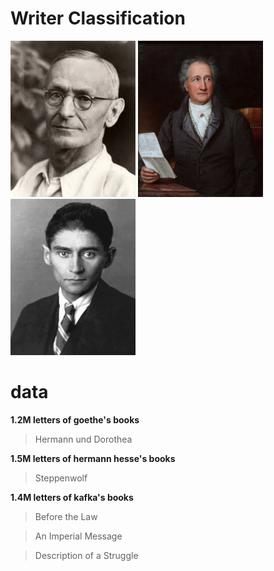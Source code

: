 # Writer Classification
<img src='resrc\hermann_profile.jpg' width="200px" height="250px"> <img src="resrc\goethe_profile.jpg" width="200px" height="250px"><img src="resrc\kafka_profile.jpg" width="200px" height="250px">

# data
__1.2M letters of goethe's books__
> Hermann und Dorothea

__1.5M letters of hermann hesse's books__
> Steppenwolf 

__1.4M letters of kafka's books__
> Before the Law

> An Imperial Message

> Description of a Struggle
